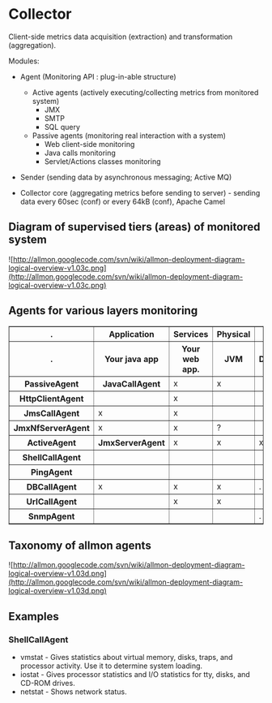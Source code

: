 # Collector #

Client-side metrics data acquisition (extraction) and transformation (aggregation).

Modules:
  * Agent (Monitoring API : plug-in-able structure)
    * Active agents (actively executing/collecting metrics from monitored system)
      * JMX
      * SMTP
      * SQL query
    * Passive agents (monitoring real interaction with a system)
      * Web client-side monitoring
      * Java calls monitoring
      * Servlet/Actions classes monitoring

  * Sender (sending data by asynchronous messaging; Active MQ)
  * Collector core (aggregating metrics before sending to server) - sending data every 60sec (conf) or every 64kB (conf), Apache Camel

## Diagram of supervised tiers (areas) of monitored system ##

![http://allmon.googlecode.com/svn/wiki/allmon-deployment-diagram-logical-overview-v1.03c.png](http://allmon.googlecode.com/svn/wiki/allmon-deployment-diagram-logical-overview-v1.03c.png)

## Agents for various layers monitoring ##

<table border='1'>
<tr><th>.</th><th>Application</th><th>Services</th><th>Physical</th></tr>
<tr><th>.</th><th>Your java app</th><th>Your web app.</th><th>JVM</th><th>DB</th><th>App.Server</th><th>Web Cont.</th><th>JMS Broker</th><th>OS</th><th>Net</th></tr>

<tr><th>PassiveAgent</th><th>JavaCallAgent</th><td>x</td><td>x</td><td><i></td></i><td><i></td></i><td><i></td></i><td><i></td></i><td><i></td></i><td><i></td></i><td><i></td></tr></i><tr><th>HttpClientAgent</th><td><i></td></i><td>x</td><td><i></td></i><td><i></td></i><td><i></td></i><td><i></td></i><td><i></td></i><td><i></td></i><td><i></td></tr></i><tr><th>JmsCallAgent</th><td>x</td><td>x</td><td><i></td></i><td><i></td></i><td><i></td></i><td><i></td></i><td>x</td><td><i></td></i><td><i></td></tr></i><tr><th>JmxNfServerAgent</th><td>x</td><td>x</td><td>?</td><td><i></td></i><td>?</td><td>?</td><td>?</td><td><i></td></i><td><i></td></tr></i>

<tr><th>ActiveAgent</th><th>JmxServerAgent</th><td>x</td><td>x</td><td>x</td><td><i></td></i><td>x</td><td>x</td><td>x</td><td><i></td></i><td><i></td></tr></i><tr><th>ShellCallAgent</th><td><i></td></i><td><i></td></i><td><i></td></i><td><i></td></i><td><i></td></i><td><i></td></i><td><i></td></i><td>x</td><td>x</td></tr>
<tr><th>PingAgent</th><td><i></td></i><td><i></td></i><td><i></td></i><td><i></td></i><td><i></td></i><td><i></td></i><td>x</td><td>x</td><td>x</td></tr>
<tr><th>DBCallAgent</th><td>x</td><td>x</td><td>x</td><td>.</td><td>.</td><td>.</td><td>.</td><td>.</td><td><i></td></tr></i><tr><th>UrlCallAgent</th><td><i></td></i><td>x</td><td>x</td><td><i></td></i><td><i></td></i><td>.</td><td><i></td></i><td><i></td></i><td>?</td></tr>
<tr><th>SnmpAgent</th><td><i></td></i><td><i></td></i><td><i></td></i><td>.</td><td>.</td><td>?</td><td>?</td><td>x</td><td>x</td></tr>
</table>


## Taxonomy of allmon agents ##

![http://allmon.googlecode.com/svn/wiki/allmon-deployment-diagram-logical-overview-v1.03d.png](http://allmon.googlecode.com/svn/wiki/allmon-deployment-diagram-logical-overview-v1.03d.png)

## Examples ##

### ShellCallAgent ###

  * vmstat - Gives statistics about virtual memory, disks, traps, and processor activity. Use it to determine system loading.
  * iostat - Gives processor statistics and I/O statistics for tty, disks, and CD-ROM drives.
  * netstat - Shows network status.